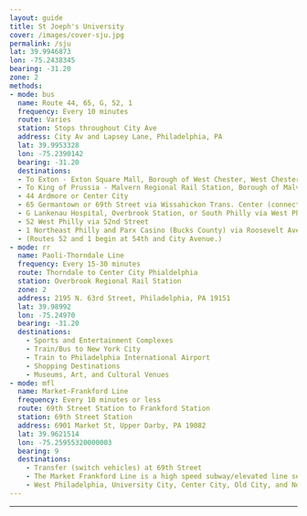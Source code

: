 ```yaml
---
layout: guide
title: St Joeph's University
cover: /images/cover-sju.jpg
permalink: /sju
lat: 39.9946873
lon: -75.2438345
bearing: -31.20
zone: 2
methods:
- mode: bus
  name: Route 44, 65, G, 52, 1
  frequency: Every 10 minutes
  route: Varies
  station: Stops throughout City Ave
  address: City Av and Lapsey Lane, Philadelphia, PA
  lat: 39.9953328
  lon: -75.2390142
  bearing: -31.20
  destinations:
  - To Exton - Exton Square Mall, Borough of West Chester, West Chester University
  - To King of Prussia - Malvern Regional Rail Station, Borough of Malvern, King of Prussia Mall
  - 44 Ardmore or Center City
  - 65 Germantown or 69th Street via Wissahickon Trans. Center (connect there for Manayunk)
  - G Lankenau Hospital, Overbrook Station, or South Philly via West Philly
  - 52 West Philly via 52nd Street
  - 1 Northeast Philly and Parx Casino (Bucks County) via Roosevelt Avenue
  - (Routes 52 and 1 begin at 54th and City Avenue.)
- mode: rr
  name: Paoli-Thorndale Line
  frequency: Every 15-30 minutes
  route: Thorndale to Center City Phialdelphia
  station: Overbrook Regional Rail Station
  zone: 2
  address: 2195 N. 63rd Street, Philadelphia, PA 19151
  lat: 39.98992
  lon: -75.24970
  bearing: -31.20
  destinations:
    - Sports and Entertainment Complexes
    - Train/Bus to New York City
    - Train to Philadelphia International Airport
    - Shopping Destinations
    - Museums, Art, and Cultural Venues
- mode: mfl
  name: Market-Frankford Line
  frequency: Every 10 minutes or less
  route: 69th Street Station to Frankford Station
  station: 69th Street Station
  address: 6901 Market St, Upper Darby, PA 19082
  lat: 39.9621514
  lon: -75.25955320000003
  bearing: 9
  destinations:
    - Transfer (switch vehicles) at 69th Street
    - The Market Frankford Line is a high speed subway/elevated line serving neighborhoods.
    - West Philadelphia, University City, Center City, Old City, and North Philadelphia.
---
```

---